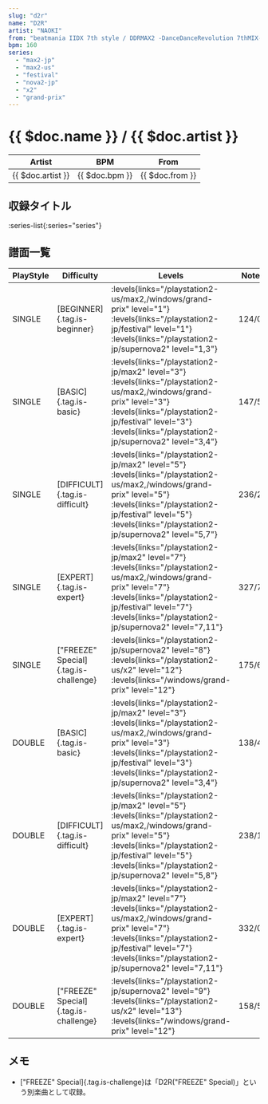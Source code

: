 ```yaml
---
slug: "d2r"
name: "D2R"
artist: "NAOKI"
from: "beatmania IIDX 7th style / DDRMAX2 -DanceDanceRevolution 7thMIX-"
bpm: 160
series:
  - "max2-jp"
  - "max2-us"
  - "festival"
  - "nova2-jp"
  - "x2"
  - "grand-prix"
---
```


# {{ $doc.name }} / {{ $doc.artist }}

|Artist|BPM|From|
|------|---|----|
|{{ $doc.artist }}|{{ $doc.bpm }}|{{ $doc.from }}|

## 収録タイトル

:series-list{:series="series"}

## 譜面一覧

|PlayStyle|Difficulty|Levels|Notes|Movie|
|---------|----------|------|-----|-----|
|SINGLE|[BEGINNER]{.tag.is-beginner}| :levels{links="/playstation2-us/max2,/windows/grand-prix" level="1"} :levels{links="/playstation2-jp/festival" level="1"}  :levels{links="/playstation2-jp/supernova2" level="1,3"}|124/0||
|SINGLE|[BASIC]{.tag.is-basic}|<div class="field is-grouped is-grouped-multiline"> :levels{links="/playstation2-jp/max2" level="3"} :levels{links="/playstation2-us/max2,/windows/grand-prix" level="3"} :levels{links="/playstation2-jp/festival" level="3"}  :levels{links="/playstation2-jp/supernova2" level="3,4"}</div>|147/5||
|SINGLE|[DIFFICULT]{.tag.is-difficult}|<div class="field is-grouped is-grouped-multiline"> :levels{links="/playstation2-jp/max2" level="5"} :levels{links="/playstation2-us/max2,/windows/grand-prix" level="5"} :levels{links="/playstation2-jp/festival" level="5"}  :levels{links="/playstation2-jp/supernova2" level="5,7"}</div>|236/29||
|SINGLE|[EXPERT]{.tag.is-expert}|<div class="field is-grouped is-grouped-multiline"> :levels{links="/playstation2-jp/max2" level="7"} :levels{links="/playstation2-us/max2,/windows/grand-prix" level="7"} :levels{links="/playstation2-jp/festival" level="7"}  :levels{links="/playstation2-jp/supernova2" level="7,11"}</div>|327/7||
|SINGLE|["FREEZE" Special]{.tag.is-challenge}| :levels{links="/playstation2-jp/supernova2" level="8"} :levels{links="/playstation2-us/x2" level="12"}  :levels{links="/windows/grand-prix" level="12"}|175/67||
|DOUBLE|[BASIC]{.tag.is-basic}|<div class="field is-grouped is-grouped-multiline"> :levels{links="/playstation2-jp/max2" level="3"} :levels{links="/playstation2-us/max2,/windows/grand-prix" level="3"} :levels{links="/playstation2-jp/festival" level="3"}  :levels{links="/playstation2-jp/supernova2" level="3,4"}</div>|138/4||
|DOUBLE|[DIFFICULT]{.tag.is-difficult}|<div class="field is-grouped is-grouped-multiline"> :levels{links="/playstation2-jp/max2" level="5"} :levels{links="/playstation2-us/max2,/windows/grand-prix" level="5"} :levels{links="/playstation2-jp/festival" level="5"}  :levels{links="/playstation2-jp/supernova2" level="5,8"}</div>|238/10||
|DOUBLE|[EXPERT]{.tag.is-expert}|<div class="field is-grouped is-grouped-multiline"> :levels{links="/playstation2-jp/max2" level="7"} :levels{links="/playstation2-us/max2,/windows/grand-prix" level="7"} :levels{links="/playstation2-jp/festival" level="7"}  :levels{links="/playstation2-jp/supernova2" level="7,11"}</div>|332/0||
|DOUBLE|["FREEZE" Special]{.tag.is-challenge}| :levels{links="/playstation2-jp/supernova2" level="9"} :levels{links="/playstation2-us/x2" level="13"}  :levels{links="/windows/grand-prix" level="12"}|158/54||

## メモ

- ["FREEZE" Special]{.tag.is-challenge}は「D2R("FREEZE" Special)」という別楽曲として収録。
